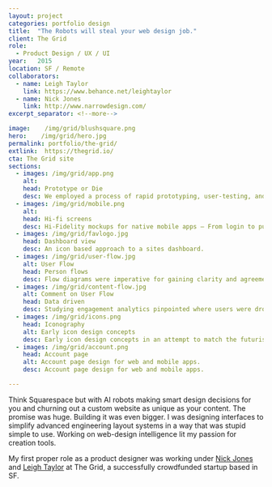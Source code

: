 ```yaml
---
layout: project
categories: portfolio design
title:  "The Robots will steal your web design job."
client: The Grid
role:
  - Product Design / UX / UI
year:   2015
location: SF / Remote
collaborators:
  - name: Leigh Taylor
    link: https://www.behance.net/leightaylor
  - name: Nick Jones
    link: http://www.narrowdesign.com/
excerpt_separator: <!--more-->

image:    /img/grid/blushsquare.png
hero:    /img/grid/hero.jpg
permalink: portfolio/the-grid/
extlink:  https://thegrid.io/
cta: The Grid site
sections:
  - images: /img/grid/app.png
    alt:  
    head: Prototype or Die
    desc: We employed a process of rapid prototyping, user-testing, and iteration with our engineering team. Eventually arriving at a beta UI as unique as the tool itself.
  - images: /img/grid/mobile.png
    alt:
    head: Hi-fi screens
    desc: Hi-Fidelity mockups for native mobile apps — From login to publishing posts.
  - images: /img/grid/favlogo.jpg
    head: Dashboard view
    desc: An icon based approach to a sites dashboard.
  - images: /img/grid/user-flow.jpg
    alt: User Flow
    head: Person flows
    desc: Flow diagrams were imperative for gaining clarity and agreement between the design and engineering teams regarding functionality.
  - images: /img/grid/content-flow.jpg
    alt: Comment on User Flow
    head: Data driven
    desc: Studying engagement analytics pinpointed where users were dropping off, letting us know where to focus our design energy.
  - images: /img/grid/icons.png
    head: Iconography
    alt: Early icon design concepts
    desc: Early icon design concepts in an attempt to match the futurism and delicacy of the app.
  - images: /img/grid/account.png
    head: Account page
    alt: Account page design for web and mobile apps.
    desc: Account page design for web and mobile apps.

---
```


Think Squarespace but with AI robots making smart design decisions for you and churning out a custom website as unique as your content. The promise was huge. Building it was even bigger. I was designing interfaces to simplify advanced engineering layout systems in a way that was stupid simple to use. Working on web-design intelligence lit my passion for creation tools.

<!--more-->

My first proper role as a product designer was working under [Nick Jones](https://www.narrowdesign.com/) and [Leigh Taylor](https://www.behance.net/thisislat) at The Grid, a successfully crowdfunded startup based in SF.
